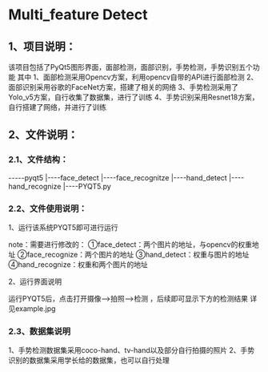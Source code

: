 # Multi_feature Detect
## 1、项目说明：
该项目包括了PyQt5图形界面，面部检测，面部识别，手势检测，手势识别五个功能
其中
1、面部检测采用Opencv方案，利用opencv自带的API进行面部检测
2、面部识别采用谷歌的FaceNet方案，搭建了相关的网络
3、手势检测采用了Yolo_v5方案，自行收集了数据集，进行了训练
4、手势识别采用Resnet18方案，自行搭建了网络，并进行了训练
## 2、文件说明：
### 2.1、文件结构：
-----pyqt5
|----face_detect
|----face_recognitze
|----hand_detect
|----hand_recognize
|----PYQT5.py
### 2.2、文件使用说明：
1、运行该系统PYQT5即可进行运行

note：需要进行修改的：
①face_detect：两个图片的地址，与opencv的权重地址
②face_recognize：两个图片的地址
③hand_detect：权重与图片的地址
④hand_recognize：权重和两个图片的地址

2、运行界面说明

运行PYQT5后，点击打开摄像-->拍照-->检测 ，后续即可显示下方的检测结果
详见example.jpg
### 2.3、数据集说明
1、手势检测数据集采用coco-hand、tv-hand以及部分自行拍摄的照片
2、手势识别的数据集采用学长给的数据集，也可以自行处理

